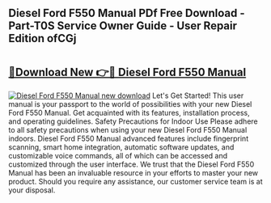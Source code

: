 ## Diesel Ford F550 Manual PDf Free Download - Part-T0S Service Owner Guide - User Repair Edition ofCGj

# <h2><a href="http://bc51424.oget.top/?id=Diesel+Ford+F550+Manual">🔗Download New 👉🔴 Diesel Ford F550 Manual</a></h2>

[![Diesel Ford F550 Manual new download](https://i.imgur.com/5g1atiW.png)](http://bc51424.oget.top/?id=Diesel+Ford+F550+Manual)
Let's Get Started! This user manual is your passport to the world of possibilities with your new Diesel Ford F550 Manual. Get acquainted with its features, installation process, and operating guidelines. Safety Precautions for Indoor Use Please adhere to all safety precautions when using your new Diesel Ford F550 Manual indoors. Diesel Ford F550 Manual advanced features include fingerprint scanning, smart home integration, automatic software updates, and customizable voice commands, all of which can be accessed and customized through the user interface. We trust that the Diesel Ford F550 Manual has been an invaluable resource in your efforts to master your new product. Should you require any assistance, our customer service team is at your disposal.
